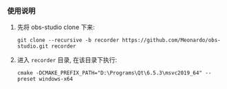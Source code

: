 ### 使用说明
1. 先将 obs-studio clone 下来:
   ```
   git clone --recursive -b recorder https://github.com/Meonardo/obs-studio.git recorder
   ```
2. 进入 `recorder` 目录, 在该目录下执行:
   ```
   cmake -DCMAKE_PREFIX_PATH="D:\Programs\Qt\6.5.3\msvc2019_64" --preset windows-x64
   ```
